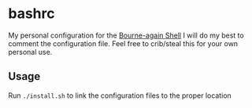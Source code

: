 # bashrc

My personal configuration for the [Bourne-again Shell](https://tiswww.case.edu/php/chet/bash/bashtop.html)
I will do my best to comment the configuration file. Feel free to crib/steal this for your own personal use.

## Usage

Run `./install.sh` to link the configuration files to the proper location
